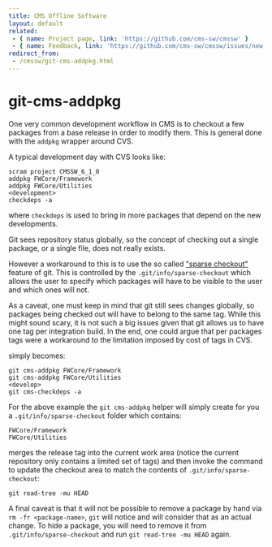 ```yaml
---
title: CMS Offline Software
layout: default
related:
 - { name: Project page, link: 'https://github.com/cms-sw/cmssw' }
 - { name: Feedback, link: 'https://github.com/cms-sw/cmssw/issues/new' }
redirect_from:
 - /cmssw/git-cms-addpkg.html
---
```

# git-cms-addpkg 

One very common development workflow in CMS is to checkout a few packages from
a base release in order to modify them. This is general done with the `addpkg`
wrapper around CVS.

A typical development day with CVS looks like:

    scram project CMSSW_6_1_0
    addpkg FWCore/Framework
    addpkg FWCore/Utilities
    <development>
    checkdeps -a

where `checkdeps` is used to bring in more packages that depend on the new
developments.

Git sees repository status globally, so the concept of checking out a single
package, or a single file, does not really exists. 

However a workaround to this is to use the so called ["sparse
checkout"](https://www.kernel.org/pub/software/scm/git/docs/git-read-tree.html#_sparse_checkout)
feature of git. This is controlled by the `.git/info/sparse-checkout` which
allows the user to specify which packages will have to be visible to the user
and which ones will not.

As a caveat, one must keep in mind that git still sees changes globally, so
packages being checked out will have to belong to the same tag. While this
might sound scary, it is not such a big issues given that git allows us to have
one tag per integration build. In the end, one could argue that per packages
tags were a workaround to the limitation imposed by cost of tags in CVS.
 
simply becomes:

    git cms-addpkg FWCore/Framework
    git cms-addpkg FWCore/Utilities
    <develop>
    git cms-checkdeps -a

For the above example the `git cms-addpkg` helper will simply create for you a
`.git/info/sparse-checkout` folder which contains:

    FWCore/Framework
    FWCore/Utilities     

merges the release tag into the current work area (notice the current
repository only contains a limited set of tags) and then invoke the command to
update the checkout area to match the contents of `.git/info/sparse-checkout`:

    git read-tree -mu HEAD

A final caveat is that it will not be possible to remove a package by hand via
`rm -fr <package-name>`, `git` will notice and will consider that as an actual
change. To hide a package, you will need to remove it from
`.git/info/sparse-checkout` and run `git read-tree -mu HEAD` again.

<!---
A `git cms-rmpkg` command also exists to undo the checkout of specified packages
that currently exist in the working area.
(This is useful e.g. if you decide you don't want to recompile a certain package.)
-->
